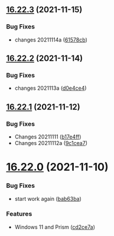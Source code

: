 ## [16.22.3](https://github.com/phandcock/GrampsView/compare/v16.22.2...v16.22.3) (2021-11-15)


### Bug Fixes

* changes 20211114a ([61578cb](https://github.com/phandcock/GrampsView/commit/61578cba7cd4e16ae07a30b88e31565d99a0c6f0))



## [16.22.2](https://github.com/phandcock/GrampsView/compare/v16.22.1...v16.22.2) (2021-11-14)


### Bug Fixes

* changes 2021113a ([d0e4ce4](https://github.com/phandcock/GrampsView/commit/d0e4ce411559eeba2c8dc1cc8ff71a683c76dc14))



## [16.22.1](https://github.com/phandcock/GrampsView/compare/v16.22.0...v16.22.1) (2021-11-12)


### Bug Fixes

* Changes 20211111 ([b17e4ff](https://github.com/phandcock/GrampsView/commit/b17e4ff9871eb8a88c3959886860fb03f1f17084))
* Changes 20211112a ([9c1cea7](https://github.com/phandcock/GrampsView/commit/9c1cea7b791d49c6242ae01c01167d5b80932924))



# [16.22.0](https://github.com/phandcock/GrampsView/compare/v16.21.10...v16.22.0) (2021-11-10)


### Bug Fixes

* start work again ([bab63ba](https://github.com/phandcock/GrampsView/commit/bab63ba8e073ec71791b0616d4accf3437a6b37b))


### Features

* Windows 11 and Prism ([cd2ce7a](https://github.com/phandcock/GrampsView/commit/cd2ce7a887bba5ae5bb7b461e80355f4089f516c))



